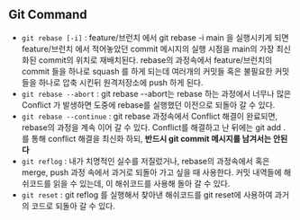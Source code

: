 ## Git Command

- `git rebase [-i]` : feature/브런치 에서 git rebase -i main 을 실행시키게 되면 feature/브런치 에서 적어놓았던 commit 메시지의 실행 시점을 main의 가장 최신화된 commit의 위치로 재배치된다.
rebase의 과정속에서 feature/브런치의 commit 들을 하나로 squash 를 하게 되는데 여러개의 커밋들 혹은 불필요한 커밋들을 하나로 압축 시킨뒤 원격저장소에 push 하게 된다.
- `git rebase --abort` : git rebase --abort는 rebase 하는 과정에서 너무나 많은 Conflict 가 발생하면 도중에 rebase를 실행했던 이전으로 되돌아 갈 수 있다.
- `git rebase --continue` : git rebase 과정속에서 Conflict 해결이 완료되면, rebase의 과정을 계속 이어 갈 수 있다. Conflict를 해결하고 난 뒤에는 git add . 를 통해 conflict 해결을 최신화 하되, 
**반드시 git commit 메시지를 남겨서는 안된다**
- `git reflog` : 내가 치명적인 실수를 저질렀거나, rebase의 과정속에서 혹은 merge, push 과정 속에서 과거로 되돌아 가고 싶을 때 사용한다. 커밋 내역들에 해쉬코드를 읽을 수 있는데, 이 해쉬코드를 사용해 돌아 갈 수 있다.
- `git reset` : git reflog 를 실행해서 찾아낸 해쉬코드를 git reset에 사용하여 과거의 코드로 되돌아 갈 수 있다.
